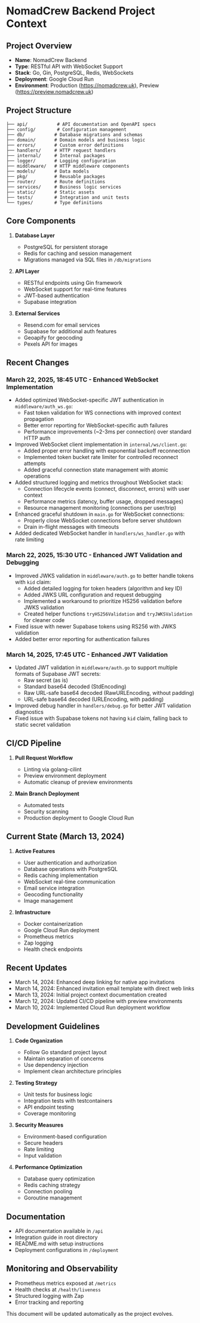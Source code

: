 # NomadCrew Backend Project Context

## Project Overview
- **Name**: NomadCrew Backend
- **Type**: RESTful API with WebSocket Support
- **Stack**: Go, Gin, PostgreSQL, Redis, WebSockets
- **Deployment**: Google Cloud Run
- **Environment**: Production (https://nomadcrew.uk), Preview (https://preview.nomadcrew.uk)

## Project Structure
```
├── api/           # API documentation and OpenAPI specs
├── config/        # Configuration management
├── db/           # Database migrations and schemas
├── domain/       # Domain models and business logic
├── errors/       # Custom error definitions
├── handlers/     # HTTP request handlers
├── internal/     # Internal packages
├── logger/       # Logging configuration
├── middleware/   # HTTP middleware components
├── models/       # Data models
├── pkg/          # Reusable packages
├── router/       # Route definitions
├── services/     # Business logic services
├── static/       # Static assets
├── tests/        # Integration and unit tests
└── types/        # Type definitions
```

## Core Components
1. **Database Layer**
   - PostgreSQL for persistent storage
   - Redis for caching and session management
   - Migrations managed via SQL files in `/db/migrations`

2. **API Layer**
   - RESTful endpoints using Gin framework
   - WebSocket support for real-time features
   - JWT-based authentication
   - Supabase integration

3. **External Services**
   - Resend.com for email services
   - Supabase for additional auth features
   - Geoapify for geocoding
   - Pexels API for images

## Recent Changes

### March 22, 2025, 18:45 UTC - Enhanced WebSocket Implementation
- Added optimized WebSocket-specific JWT authentication in `middleware/auth_ws.go`:
  - Fast token validation for WS connections with improved context propagation
  - Better error reporting for WebSocket-specific auth failures
  - Performance improvements (~2-3ms per connection) over standard HTTP auth
- Improved WebSocket client implementation in `internal/ws/client.go`:
  - Added proper error handling with exponential backoff reconnection
  - Implemented token bucket rate limiter for controlled reconnect attempts
  - Added graceful connection state management with atomic operations
- Added structured logging and metrics throughout WebSocket stack:
  - Connection lifecycle events (connect, disconnect, errors) with user context
  - Performance metrics (latency, buffer usage, dropped messages)
  - Resource management monitoring (connections per user/trip)
- Enhanced graceful shutdown in `main.go` for WebSocket connections:
  - Properly close WebSocket connections before server shutdown
  - Drain in-flight messages with timeouts
- Added dedicated WebSocket handler in `handlers/ws_handler.go` with rate limiting

### March 22, 2025, 15:30 UTC - Enhanced JWT Validation and Debugging
- Improved JWKS validation in `middleware/auth.go` to better handle tokens with `kid` claim:
  - Added detailed logging for token headers (algorithm and key ID)
  - Added JWKS URL configuration and request debugging
  - Implemented a workaround to prioritize HS256 validation before JWKS validation
  - Created helper functions `tryHS256Validation` and `tryJWKSValidation` for cleaner code
- Fixed issue with newer Supabase tokens using RS256 with JWKS validation
- Added better error reporting for authentication failures

### March 14, 2025, 17:45 UTC - Enhanced JWT Validation
- Updated JWT validation in `middleware/auth.go` to support multiple formats of Supabase JWT secrets:
  - Raw secret (as is)
  - Standard base64 decoded (StdEncoding)
  - Raw URL-safe base64 decoded (RawURLEncoding, without padding)
  - URL-safe base64 decoded (URLEncoding, with padding)
- Improved debug handler in `handlers/debug.go` for better JWT validation diagnostics
- Fixed issue with Supabase tokens not having `kid` claim, falling back to static secret validation

## CI/CD Pipeline
1. **Pull Request Workflow**
   - Linting via golang-cilint
   - Preview environment deployment
   - Automatic cleanup of preview environments

2. **Main Branch Deployment**
   - Automated tests
   - Security scanning
   - Production deployment to Google Cloud Run

## Current State (March 13, 2024)
1. **Active Features**
   - User authentication and authorization
   - Database operations with PostgreSQL
   - Redis caching implementation
   - WebSocket real-time communication
   - Email service integration
   - Geocoding functionality
   - Image management

2. **Infrastructure**
   - Docker containerization
   - Google Cloud Run deployment
   - Prometheus metrics
   - Zap logging
   - Health check endpoints

## Recent Updates
- March 14, 2024: Enhanced deep linking for native app invitations
- March 14, 2024: Enhanced invitation email template with direct web links
- March 13, 2024: Initial project context documentation created
- March 12, 2024: Updated CI/CD pipeline with preview environments
- March 10, 2024: Implemented Cloud Run deployment workflow

## Development Guidelines
1. **Code Organization**
   - Follow Go standard project layout
   - Maintain separation of concerns
   - Use dependency injection
   - Implement clean architecture principles

2. **Testing Strategy**
   - Unit tests for business logic
   - Integration tests with testcontainers
   - API endpoint testing
   - Coverage monitoring

3. **Security Measures**
   - Environment-based configuration
   - Secure headers
   - Rate limiting
   - Input validation

4. **Performance Optimization**
   - Database query optimization
   - Redis caching strategy
   - Connection pooling
   - Goroutine management

## Documentation
- API documentation available in `/api`
- Integration guide in root directory
- README.md with setup instructions
- Deployment configurations in `/deployment`

## Monitoring and Observability
- Prometheus metrics exposed at `/metrics`
- Health checks at `/health/liveness`
- Structured logging with Zap
- Error tracking and reporting

This document will be updated automatically as the project evolves.